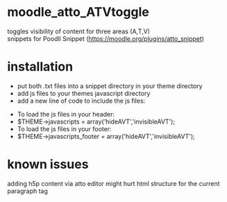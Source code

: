# moodle_atto_ATVtoggle
toggles visibility of content for three areas (A,T,V)  
snippets for Poodll Snippet (https://moodle.org/plugins/atto_snippet)

# installation
+ put both .txt files into a snippet directory in your theme directory
+ add js files to your themes javascript directory
+ add a new line of code to include the js files:
- To load the js files in your header:
- $THEME->javascripts = array('hideAVT','invisibleAVT');
- To load the js files in your footer:
- $THEME->javascripts_footer = array('hideAVT','invisibleAVT');

# known issues
adding h5p content via atto editor might hurt html structure for the current paragraph tag <p> 
  
